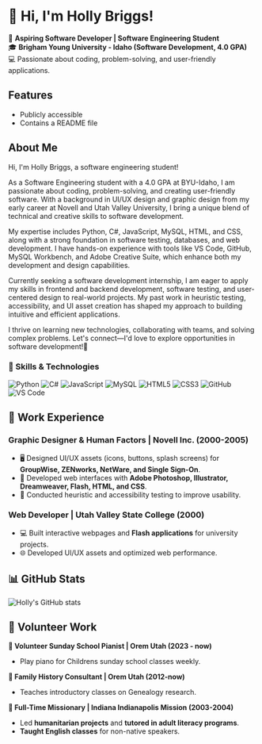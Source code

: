 # 👋 Hi, I'm Holly Briggs!

🚀 **Aspiring Software Developer | Software Engineering Student**  
🎓 **Brigham Young University - Idaho (Software Development, 4.0 GPA)**  
💻 Passionate about coding, problem-solving, and user-friendly applications.  

## Features
- Publicly accessible  
- Contains a README file  

## About Me
Hi, I'm Holly Briggs, a software engineering student! 

As a Software Engineering student with a 4.0 GPA at BYU-Idaho, I am passionate about coding, problem-solving, and creating user-friendly software. With a background in UI/UX design and graphic design from my early career at Novell and Utah Valley University, I bring a unique blend of technical and creative skills to software development.

My expertise includes Python, C#, JavaScript, MySQL, HTML, and CSS, along with a strong foundation in software testing, databases, and web development. I have hands-on experience with tools like VS Code, GitHub, MySQL Workbench, and Adobe Creative Suite, which enhance both my development and design capabilities.

Currently seeking a software development internship, I am eager to apply my skills in frontend and backend development, software testing, and user-centered design to real-world projects. My past work in heuristic testing, accessibility, and UI asset creation has shaped my approach to building intuitive and efficient applications.

I thrive on learning new technologies, collaborating with teams, and solving complex problems. Let's connect—I'd love to explore opportunities in software development!🚀

### 🚀 Skills & Technologies  

![Python](https://img.shields.io/badge/Python-3776AB?style=for-the-badge&logo=python&logoColor=white)
![C#](https://img.shields.io/badge/C%23-239120?style=for-the-badge&logo=csharp&logoColor=white)
![JavaScript](https://img.shields.io/badge/JavaScript-F7DF1E?style=for-the-badge&logo=javascript&logoColor=black)
![MySQL](https://img.shields.io/badge/MySQL-4479A1?style=for-the-badge&logo=mysql&logoColor=white)
![HTML5](https://img.shields.io/badge/HTML5-E34F26?style=for-the-badge&logo=html5&logoColor=white)
![CSS3](https://img.shields.io/badge/CSS3-1572B6?style=for-the-badge&logo=css3&logoColor=white)
![GitHub](https://img.shields.io/badge/GitHub-181717?style=for-the-badge&logo=github&logoColor=white)
![VS Code](https://img.shields.io/badge/VS%20Code-007ACC?style=for-the-badge&logo=visualstudiocode&logoColor=white)

## 💼 Work Experience  

### **Graphic Designer & Human Factors | Novell Inc. (2000-2005)**  
- 🖥️ Designed UI/UX assets (icons, buttons, splash screens) for **GroupWise, ZENworks, NetWare, and Single Sign-On**.  
- 🎨 Developed web interfaces with **Adobe Photoshop, Illustrator, Dreamweaver, Flash, HTML, and CSS**.  
- 🔎 Conducted heuristic and accessibility testing to improve usability.  

### **Web Developer | Utah Valley State College (2000)**  
- 💻 Built interactive webpages and **Flash applications** for university projects.  
- 🌐 Developed UI/UX assets and optimized web performance.  

## 📊 GitHub Stats

![Holly's GitHub stats](https://github-readme-stats.vercel.app/api?username=hollypie&show_icons=true&theme=tokyonight)

## 🤝 Volunteer Work  

**📍 Volunteer Sunday School Pianist | Orem Utah (2023 - now)**  
- Play piano for Childrens sunday school classes weekly.

**📍 Family History Consultant | Orem Utah (2012-now)**  
- Teaches introductory classes on Genealogy research.

**📍 Full-Time Missionary | Indiana Indianapolis Mission (2003-2004)**  
- Led **humanitarian projects** and **tutored in adult literacy programs**.  
- **Taught English classes** for non-native speakers.  



<!--
**Hollypie/Hollypie** is a ✨ _special_ ✨ repository because its `README.md` (this file) appears on your GitHub profile.

Here are some ideas to get you started:

- 🔭 I’m currently working on ...
- 🌱 I’m currently learning ...
- 👯 I’m looking to collaborate on ...
- 🤔 I’m looking for help with ...
- 💬 Ask me about ...
- 📫 How to reach me: ...
- 😄 Pronouns: ...
- ⚡ Fun fact: ...
-->
